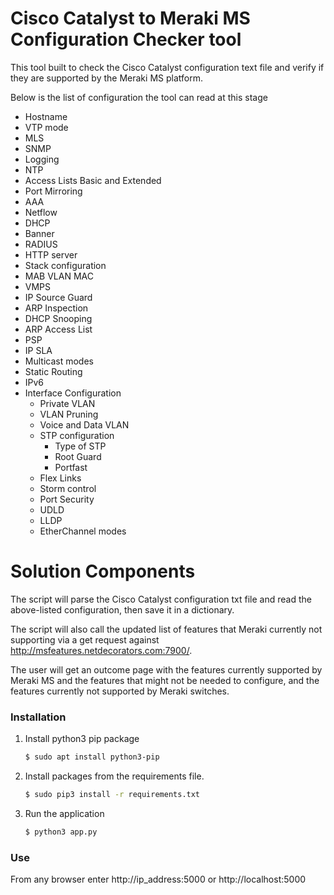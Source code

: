 # Cisco Catalyst to Meraki MS Configuration Checker tool
This tool built to check the Cisco Catalyst configuration text file and verify if they are supported by the Meraki MS platform.

Below is the list of configuration the tool can read at this stage
- Hostname
- VTP mode
- MLS
- SNMP
- Logging
- NTP
- Access Lists Basic and Extended
- Port Mirroring
- AAA
- Netflow
- DHCP
- Banner
- RADIUS
- HTTP server
- Stack configuration
- MAB VLAN MAC
- VMPS
- IP Source Guard
- ARP Inspection
- DHCP Snooping
- ARP Access List
- PSP
- IP SLA
- Multicast modes
- Static Routing
- IPv6
- Interface Configuration
	- Private VLAN
	- VLAN Pruning
	- Voice and Data VLAN
	- STP configuration
		- Type of STP
		- Root Guard
		- Portfast
	- Flex Links
	- Storm control
	- Port Security
	- UDLD
	- LLDP
	- EtherChannel modes

# Solution Components

<Put the photo of High Level Diagram>
  
The script will parse the Cisco Catalyst configuration txt file and read the above-listed configuration, then save it in a dictionary. 
<Put a photo of UI of entering >
  
The script will also call the updated list of features that Meraki currently not supporting via a get request against http://msfeatures.netdecorators.com:7900/. 

The user will get an outcome page with the features currently supported by Meraki MS and the features that might not be needed to configure, and the features currently not supported by Meraki switches.


### Installation

1. Install python3 pip package
    ```bash
    $ sudo apt install python3-pip
    ```
2. Install packages from the requirements file.
    ```bash
   $ sudo pip3 install -r requirements.txt
    ```
3. Run the application 
    ```bash
   $ python3 app.py
    ```
    
### Use

From any browser enter http://ip_address:5000 or http://localhost:5000
